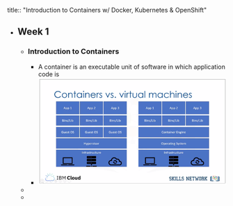 title:: "Introduction to Containers w/ Docker, Kubernetes & OpenShift"

- ## Week 1
	- ### Introduction to Containers
		- A container is an executable unit of software in which application code is
		- ![image.png](../assets/image_1659713334665_0.png)
	-
	-
